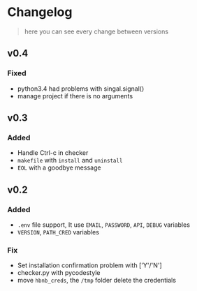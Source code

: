 # Changelog
> here you can see every change between versions

## v0.4
### Fixed
 - python3.4 had problems with singal.signal()
 - manage project if there is no arguments

## v0.3
### Added
 - Handle Ctrl-c in checker
 - `makefile` with `install` and `uninstall`
 - `EOL` with a goodbye message

## v0.2
### Added
 - `.env` file support, It use `EMAIL`, `PASSWORD`, `API`, `DEBUG` variables
 - `VERSION`, `PATH_CRED` variables

### Fix
 - Set installation confirmation problem with ['Y'/'N']
 - checker.py with pycodestyle
 - move `hbnb_creds`, the `/tmp` folder delete the credentials



